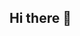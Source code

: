 ## Hi there 👋

<!--
**atikrony/atikrony** is a ✨ _special_ ✨ repository because its `README.md` (this file) appears on your GitHub profile.

Here are some ideas to get you started:

- 👋 Hi, I’m @ironygg
- 👀 I’m interested in learning and learning ! I have been learning for past 5 years but i dont know anything ! XD
- 🌱 I’m currently learning devOps(?) though i dont know anything truely !
- 💞️ I’m looking to collaborate on nothing ! i need to know stuff first ! lol !
- 📫 How to reach me atiqrony.aiub@gmail.com
- 😄 Pronouns: he/his
- ⚡ Fun fact: i am boring :')
-->
